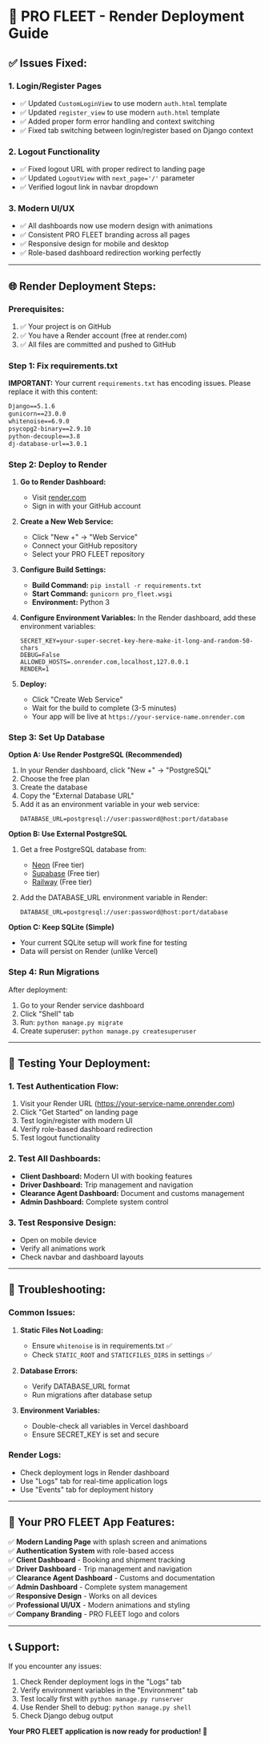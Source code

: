 # 🚀 PRO FLEET - Render Deployment Guide

## ✅ **Issues Fixed:**

### 1. **Login/Register Pages**
- ✅ Updated `CustomLoginView` to use modern `auth.html` template
- ✅ Updated `register_view` to use modern `auth.html` template  
- ✅ Added proper form error handling and context switching
- ✅ Fixed tab switching between login/register based on Django context

### 2. **Logout Functionality**
- ✅ Fixed logout URL with proper redirect to landing page
- ✅ Updated `LogoutView` with `next_page='/'` parameter
- ✅ Verified logout link in navbar dropdown

### 3. **Modern UI/UX**
- ✅ All dashboards now use modern design with animations
- ✅ Consistent PRO FLEET branding across all pages
- ✅ Responsive design for mobile and desktop
- ✅ Role-based dashboard redirection working perfectly

---

## 🌐 **Render Deployment Steps:**

### **Prerequisites:**
1. ✅ Your project is on GitHub
2. ✅ You have a Render account (free at render.com)
3. ✅ All files are committed and pushed to GitHub

### **Step 1: Fix requirements.txt**

**IMPORTANT:** Your current `requirements.txt` has encoding issues. Please replace it with this content:

```txt
Django==5.1.6
gunicorn==23.0.0
whitenoise==6.9.0
psycopg2-binary==2.9.10
python-decouple==3.8
dj-database-url==3.0.1
```

### **Step 2: Deploy to Render**

1. **Go to Render Dashboard:**
   - Visit [render.com](https://render.com)
   - Sign in with your GitHub account

2. **Create a New Web Service:**
   - Click "New +" → "Web Service"
   - Connect your GitHub repository
   - Select your PRO FLEET repository

3. **Configure Build Settings:**
   - **Build Command:** `pip install -r requirements.txt`
   - **Start Command:** `gunicorn pro_fleet.wsgi`
   - **Environment:** Python 3

4. **Configure Environment Variables:**
   In the Render dashboard, add these environment variables:
   ```
   SECRET_KEY=your-super-secret-key-here-make-it-long-and-random-50-chars
   DEBUG=False
   ALLOWED_HOSTS=.onrender.com,localhost,127.0.0.1
   RENDER=1
   ```

5. **Deploy:**
   - Click "Create Web Service"
   - Wait for the build to complete (3-5 minutes)
   - Your app will be live at `https://your-service-name.onrender.com`

### **Step 3: Set Up Database**

**Option A: Use Render PostgreSQL (Recommended)**
1. In your Render dashboard, click "New +" → "PostgreSQL"
2. Choose the free plan
3. Create the database
4. Copy the "External Database URL"
5. Add it as an environment variable in your web service:
   ```
   DATABASE_URL=postgresql://user:password@host:port/database
   ```

**Option B: Use External PostgreSQL**
1. Get a free PostgreSQL database from:
   - [Neon](https://neon.tech) (Free tier)
   - [Supabase](https://supabase.com) (Free tier)
   - [Railway](https://railway.app) (Free tier)

2. Add the DATABASE_URL environment variable in Render:
   ```
   DATABASE_URL=postgresql://user:password@host:port/database
   ```

**Option C: Keep SQLite (Simple)**
- Your current SQLite setup will work fine for testing
- Data will persist on Render (unlike Vercel)

### **Step 4: Run Migrations**

After deployment:
1. Go to your Render service dashboard
2. Click "Shell" tab
3. Run: `python manage.py migrate`
4. Create superuser: `python manage.py createsuperuser`

---

## 🎯 **Testing Your Deployment:**

### **1. Test Authentication Flow:**
1. Visit your Render URL (https://your-service-name.onrender.com)
2. Click "Get Started" on landing page
3. Test login/register with modern UI
4. Verify role-based dashboard redirection
5. Test logout functionality

### **2. Test All Dashboards:**
- **Client Dashboard:** Modern UI with booking features
- **Driver Dashboard:** Trip management and navigation
- **Clearance Agent Dashboard:** Document and customs management  
- **Admin Dashboard:** Complete system control

### **3. Test Responsive Design:**
- Open on mobile device
- Verify all animations work
- Check navbar and dashboard layouts

---

## 🔧 **Troubleshooting:**

### **Common Issues:**

1. **Static Files Not Loading:**
   - Ensure `whitenoise` is in requirements.txt ✅
   - Check `STATIC_ROOT` and `STATICFILES_DIRS` in settings ✅

2. **Database Errors:**
   - Verify DATABASE_URL format
   - Run migrations after database setup

3. **Environment Variables:**
   - Double-check all variables in Vercel dashboard
   - Ensure SECRET_KEY is set and secure

### **Render Logs:**
- Check deployment logs in Render dashboard
- Use "Logs" tab for real-time application logs
- Use "Events" tab for deployment history

---

## 🎉 **Your PRO FLEET App Features:**

✅ **Modern Landing Page** with splash screen and animations  
✅ **Authentication System** with role-based access  
✅ **Client Dashboard** - Booking and shipment tracking  
✅ **Driver Dashboard** - Trip management and navigation  
✅ **Clearance Agent Dashboard** - Customs and documentation  
✅ **Admin Dashboard** - Complete system management  
✅ **Responsive Design** - Works on all devices  
✅ **Professional UI/UX** - Modern animations and styling  
✅ **Company Branding** - PRO FLEET logo and colors  

---

## 📞 **Support:**

If you encounter any issues:
1. Check Render deployment logs in the "Logs" tab
2. Verify environment variables in the "Environment" tab
3. Test locally first with `python manage.py runserver`
4. Use Render Shell to debug: `python manage.py shell`
5. Check Django debug output

**Your PRO FLEET application is now ready for production! 🚀**
